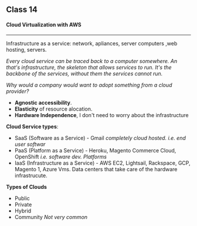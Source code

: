 ## Class 14

#### Cloud Virtualization with AWS

------

Infrastructure as a service: network, apliances, server computers ,web hosting, servers.

*Every cloud service can be traced back to a computer somewhere. An that's infrastructure, the skeleton that allows services to run. It's the backbone of the services, without them the services cannot run.*

*Why would a company would want to adopt something from a cloud provider?*

+ **Agnostic accessibility**.
+ **Elasticity** of resource alocation.
+ **Hardware Independence**, I don't need to worry about the infrastructure

**Cloud Service types**:

+ SaaS (Software as a Service) - Gmail *completely cloud hosted. i.e. end user softwar*
+ PaaS (Platform as a Service) - Heroku, Magento Commerce Cloud, OpenShift  *i.e. software dev. Platforms*
+ IaaS (Infrastructure as a Service) - AWS EC2, Lightsail, Rackspace, GCP, Magento 1, Azure Vms. Data centers that take care of the hardware infrastrucute.

**Types of Clouds**

+ Public
+ Private
+ Hybrid
+ Community *Not very common*